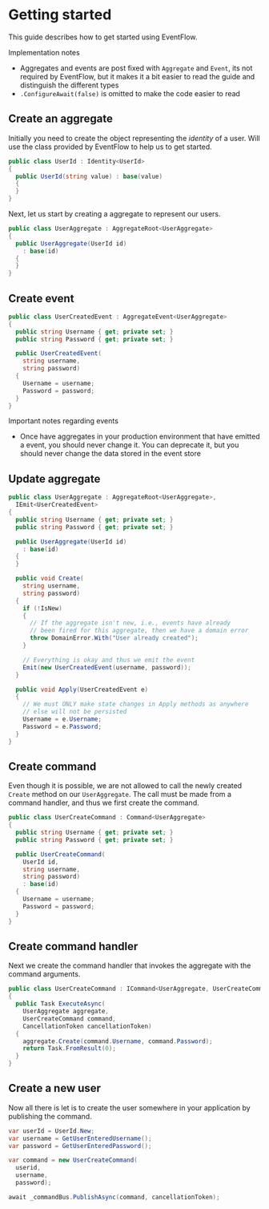 # Getting started

This guide describes how to get started using EventFlow.

Implementation notes

* Aggregates and events are post fixed with `Aggregate` and
  `Event`, its not required by EventFlow, but it makes it a bit
  easier to read the guide and distinguish the different types
* `.ConfigureAwait(false)` is omitted to make the code easier
  to read

## Create an aggregate

Initially you need to create the object representing the _identity_
of a user. Will use the class provided by EventFlow to help us to get
started.

```csharp
public class UserId : Identity<UserId>
{
  public UserId(string value) : base(value)
  {
  }
}
```

Next, let us start by creating a aggregate to represent our users.

```csharp
public class UserAggregate : AggregateRoot<UserAggregate>
{
  public UserAggregate(UserId id)
    : base(id)
  {
  }
}
```

## Create event

```csharp
public class UserCreatedEvent : AggregateEvent<UserAggregate>
{
  public string Username { get; private set; }
  public string Password { get; private set; }

  public UserCreatedEvent(
    string username,
    string password)
  {
    Username = username;
    Password = password;
  }
}
```

Important notes regarding events

* Once have aggregates in your production environment that have
  emitted a event, you should never change it. You can deprecate
  it, but you should never change the data stored in the event store

## Update aggregate

```csharp
public class UserAggregate : AggregateRoot<UserAggregate>,
  IEmit<UserCreatedEvent>
{
  public string Username { get; private set; }
  public string Password { get; private set; }

  public UserAggregate(UserId id)
    : base(id)
  {
  }

  public void Create(
    string username,
    string password)
  {
    if (!IsNew)
    {
      // If the aggregate isn't new, i.e., events have already
      // been fired for this aggregate, then we have a domain error
      throw DomainError.With("User already created");
    }

    // Everything is okay and thus we emit the event
    Emit(new UserCreatedEvent(username, password));
  }

  public void Apply(UserCreatedEvent e)
  {
    // We must ONLY make state changes in Apply methods as anywhere
    // else will not be persisted
    Username = e.Username;
    Password = e.Password;
  }
}
```

## Create command

Even though it is possible, we are not allowed to call the newly
created `Create` method on our `UserAggregate`. The call must be
made from a command handler, and thus we first create the command.

```csharp
public class UserCreateCommand : Command<UserAggregate>
{
  public string Username { get; private set; }
  public string Password { get; private set; }

  public UserCreateCommand(
    UserId id,
    string username,
    string password)
    : base(id)
  {
    Username = username;
    Password = password;
  }
}
```

## Create command handler

Next we create the command handler that invokes the aggregate with the command
arguments.

```csharp
public class UserCreateCommand : ICommand<UserAggregate, UserCreateCommand>
{
  public Task ExecuteAsync(
    UserAggregate aggregate,
    UserCreateCommand command,
    CancellationToken cancellationToken)
  {
    aggregate.Create(command.Username, command.Password);
    return Task.FromResult(0);
  }
}
```


## Create a new user

Now all there is let is to create the user somewhere in your
application by publishing the command.

```csharp
var userId = UserId.New;
var username = GetUserEnteredUsername();
var password = GetUserEnteredPassword();

var command = new UserCreateCommand(
  userid,
  username,
  password);

await _commandBus.PublishAsync(command, cancellationToken);
```
